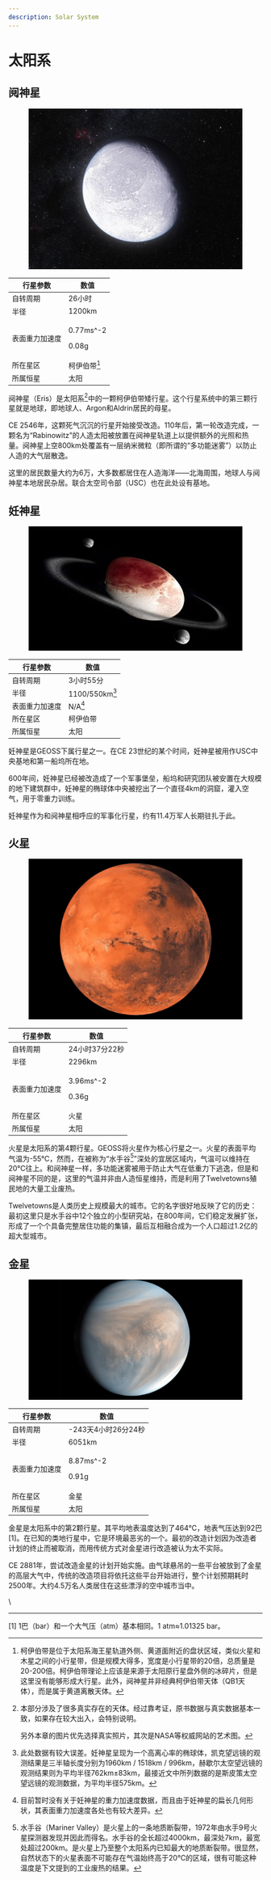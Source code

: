 ```yaml
---
description: Solar System
---
```


# 太阳系

## 阋神星

<figure><img src="../.gitbook/assets/Eris.jpg" alt=""><figcaption></figcaption></figure>

| 行星参数    | 数值                           |
| ------- | ---------------------------- |
| 自转周期    | 26小时                         |
| 半径      | 1200km                       |
| 表面重力加速度 | <p>0.77ms^-2</p><p>0.08g</p> |
| 所在星区    | 柯伊伯带[^1]                     |
| 所属恒星    | 太阳                           |

阋神星（Eris）是太阳系[^2]中的一颗柯伊伯带矮行星。这个行星系统中的第三颗行星就是地球，即地球人、Argon和Aldrin居民的母星。

CE 2546年，这颗死气沉沉的行星开始接受改造。110年后，第一轮改造完成，一颗名为“Rabinowitz”的人造太阳被放置在阋神星轨道上以提供额外的光照和热量。阋神星上空800km处覆盖有一层纳米微粒（即所谓的“多功能迷雾”）以防止人造的大气层散逸。

这里的居民数量大约为6万，大多数都居住在人造海洋——北海周围，地球人与阋神星本地居民杂居。联合太空司令部（USC）也在此处设有基地。

## 妊神星

<figure><img src="../.gitbook/assets/Haumea.jpg" alt=""><figcaption></figcaption></figure>

| 行星参数    | 数值             |
| ------- | -------------- |
| 自转周期    | 3小时55分         |
| 半径      | 1100/550km[^3] |
| 表面重力加速度 | N/A[^4]        |
| 所在星区    | 柯伊伯带           |
| 所属恒星    | 太阳             |

妊神星是GEOSS下属行星之一。在CE 23世纪的某个时间，妊神星被用作USC中央基地和第一船坞所在地。

600年间，妊神星已经被改造成了一个军事堡垒，船坞和研究团队被安置在大规模的地下建筑群中，妊神星的椭球体中央被挖出了一个直径4km的洞窟，灌入空气，用于零重力训练。

妊神星作为和阋神星相呼应的军事化行星，约有11.4万军人长期驻扎于此。

## 火星

<figure><img src="../.gitbook/assets/mars.jpg" alt=""><figcaption></figcaption></figure>

| 行星参数    | 数值                           |
| ------- | ---------------------------- |
| 自转周期    | 24小时37分22秒                   |
| 半径      | 2296km                       |
| 表面重力加速度 | <p>3.96ms^-2</p><p>0.36g</p> |
| 所在星区    | 火星                           |
| 所属恒星    | 太阳                           |

火星是太阳系的第4颗行星。GEOSS将火星作为核心行星之一。火星的表面平均气温为-55℃，然而，在被称为“水手谷[^5]”深处的宜居区域内，气温可以维持在20℃往上。和阋神星一样，多功能迷雾被用于防止大气在低重力下逃逸，但是和阋神星不同的是，这里的气温并非由人造恒星维持，而是利用了Twelvetowns殖民地的大量工业废热。

Twelvetowns是人类历史上规模最大的城市。它的名字很好地反映了它的历史：最初这里只是水手谷中12个独立的小型研究站，在800年间，它们稳定发展扩张，形成了一个个具备完整居住功能的集镇，最后互相融合成为一个人口超过1.2亿的超大型城市。

## 金星

<figure><img src="../.gitbook/assets/Venus.jpg" alt=""><figcaption></figcaption></figure>

| 行星参数    | 数值                           |
| ------- | ---------------------------- |
| 自转周期    | -243天4小时26分24秒               |
| 半径      | 6051km                       |
| 表面重力加速度 | <p>8.87ms^-2</p><p>0.91g</p> |
| 所在星区    | 金星                           |
| 所属恒星    | 太阳                           |

金星是太阳系中的第2颗行星。其平均地表温度达到了464℃，地表气压达到92巴\[1]。在已知的类地行星中，它是环境最恶劣的一个。最初的改造计划因为改造者计划的终止而被取消，而用传统方式对金星进行改造被认为太不实际。

CE 2881年，尝试改造金星的计划开始实施。由气球悬吊的一些平台被放到了金星的高层大气中，传统的改造项目将依托这些平台开始进行，整个计划预期耗时2500年。大约4.5万名人类居住在这些漂浮的空中城市当中。

\


***

\[1] 1巴（bar）和一个大气压（atm）基本相同。1 atm≈1.01325 bar。

[^1]: 柯伊伯带是位于太阳系海王星轨道外侧、黄道面附近的盘状区域，类似火星和木星之间的小行星带，但是规模大得多，宽度是小行星带的20倍，总质量是20-200倍。柯伊伯带理论上应该是来源于太阳原行星盘外侧的冰碎片，但是这里没有能够形成大行星。此外，阋神星并非经典柯伊伯带天体（QB1天体），而是属于黄道离散天体。

[^2]: 本部分涉及了很多真实存在的天体。经过靠考证，原书数据与真实数据基本一致，如果存在较大出入，会特别说明。

    另外本章的图片优先选择真实照片，其次是NASA等权威网站的艺术图。

[^3]: 此处数据有较大误差。妊神星呈现为一个高离心率的椭球体，凯克望远镜的观测结果是三半轴长度分别为1960km / 1518km / 996km，赫歇尔太空望远镜的观测结果则为平均半径762km±83km，最接近文中所列数据的是斯皮策太空望远镜的观测数据，为平均半径575km。

[^4]: 目前暂时没有关于妊神星的重力加速度数据，而且由于妊神星的扁长几何形状，其表面重力加速度各处也有较大差异。

[^5]: 水手谷（Mariner Valley）是火星上的一条地质断裂带，1972年由水手9号火星探测器发现并因此而得名。水手谷的全长超过4000km，最深处7km，最宽处超过200km。是火星上乃至整个太阳系内已知最大的地质断裂带。很显然，自然状态下的火星表面不可能存在气温始终高于20℃的区域，很有可能这种温度是下文提到的工业废热的结果。
